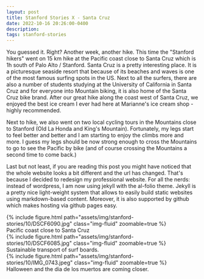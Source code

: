 ```yaml
---
layout: post
title: Stanford Stories X - Santa Cruz
date: 2022-10-16 20:26:00-0400
description:
tags: stanford-stories
---
```


You guessed it. Right? Another week, another hike. This time the "Stanford hikers" went on 15 km
hike at the Pacific coast close to Santa Cruz which is 1h south of Palo Alto / Stanford.
Santa Cruz is a pretty interesting place. It is a picturesque seaside resort that because of its
beaches and waves is one of the most famous surfing spots in the US. Next to all the surfers, there
are also a number of students studying at the University of California in Santa Cruz and for
everyone into Mountain biking, it is also home of the Santa Cruz bike brand.
After our great hike along the coast west of Santa Cruz, we enjoyed the best ice cream I ever
had here at Marianne's ice cream shop - highly recommended.

Next to hike, we also went on two local cycling tours in the Mountains close to
Stanford (Old La Honda and King's Mountain). Fortunately, my legs start to feel better
and better and I am starting to enjoy the climbs more and more. I guess my legs should
be now strong enough to cross the Mountains to go to see the Pacific by bike (and of course
crossing the Mountains a second time to come back.)

Last but not least, if you are reading this post you might have noticed that the whole
website looks a bit different and the url has changed.
That's because I decided to redesign my professional website.
For all the nerds: instead of wordpress, I am now using jekyll with the al-folio theme.
Jekyll is a pretty nice light-weight system that allows to easily build static websites
using markdown-based content. Moreover, it is also supported by github which makes
hosting via github pages easy.

<div class="row mt-3">
    <div class="col-sm mt-3 mt-md-0">
        {% include figure.html path="assets/img/stanford-stories/10/DSCF6090.jpg" class="img-fluid" zoomable=true %}
    </div>
</div>
<div class="caption">
    Pacific coast close to Santa Cruz
</div>

<div class="row mt-3">
    <div class="col-sm mt-3 mt-md-0">
        {% include figure.html path="assets/img/stanford-stories/10/DSCF6085.jpg" class="img-fluid" zoomable=true %}
    </div>
</div>
<div class="caption">
    Sustainable transport of surf boards.
</div>

<div class="row mt-3">
    <div class="col-sm mt-3 mt-md-0">
        {% include figure.html path="assets/img/stanford-stories/10/IMG_0743.jpeg" class="img-fluid" zoomable=true %}
    </div>
</div>
<div class="caption">
    Halloween and the dia de los muertos are coming closer.
</div>

